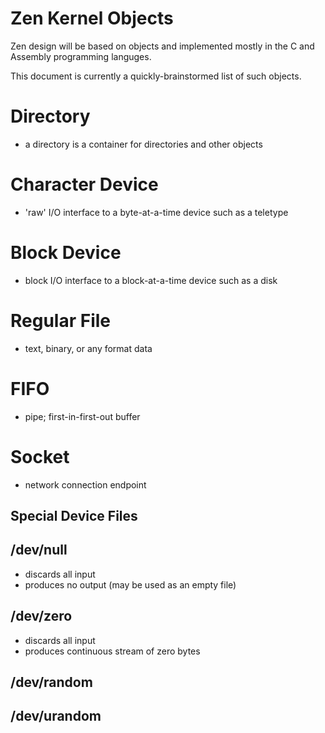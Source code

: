 # Zen Kernel Objects

Zen design will be based on objects and implemented mostly in the C and Assembly
programming languges.

This document is currently a quickly-brainstormed list of such objects.

# Directory
- a directory is a container for directories and other objects

# Character Device
- 'raw' I/O interface to a byte-at-a-time device such as a teletype

# Block Device
- block I/O interface to a block-at-a-time device such as a disk

# Regular File
- text, binary, or any format data

# FIFO
- pipe; first-in-first-out buffer

# Socket
- network connection endpoint

## Special Device Files

## /dev/null
- discards all input
- produces no output (may be used as an empty file)

## /dev/zero
- discards all input
- produces continuous stream of zero bytes

## /dev/random

## /dev/urandom


